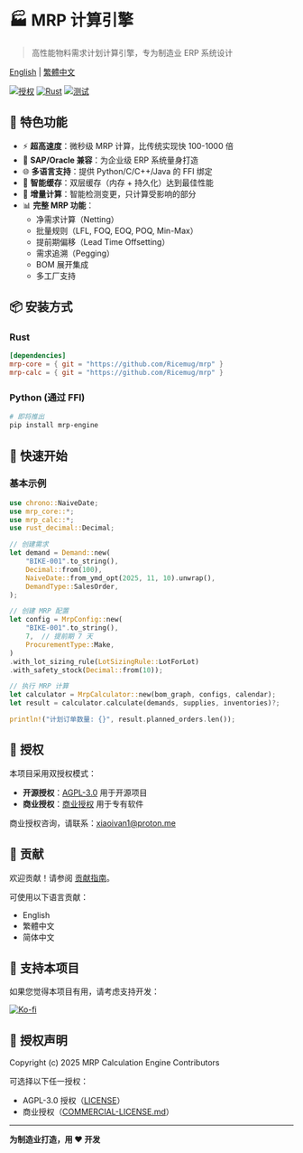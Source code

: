 # 🏭 MRP 计算引擎

> 高性能物料需求计划计算引擎，专为制造业 ERP 系统设计

[English](../README.md) | [繁體中文](./README.zh-TW.md)

[![授权](https://img.shields.io/badge/license-AGPL--3.0%20%7C%20Commercial-blue.svg)](../LICENSE)
[![Rust](https://img.shields.io/badge/rust-1.75+-orange.svg)](https://www.rust-lang.org)
[![测试](https://img.shields.io/badge/tests-passing-brightgreen.svg)]()

## 🚀 特色功能

- ⚡ **超高速度**：微秒级 MRP 计算，比传统实现快 100-1000 倍
- 🔧 **SAP/Oracle 兼容**：为企业级 ERP 系统量身打造
- 🌐 **多语言支持**：提供 Python/C/C++/Java 的 FFI 绑定
- 💾 **智能缓存**：双层缓存（内存 + 持久化）达到最佳性能
- 🔄 **增量计算**：智能检测变更，只计算受影响的部分
- 📊 **完整 MRP 功能**：
  - 净需求计算（Netting）
  - 批量规则（LFL, FOQ, EOQ, POQ, Min-Max）
  - 提前期偏移（Lead Time Offsetting）
  - 需求追溯（Pegging）
  - BOM 展开集成
  - 多工厂支持

## 📦 安装方式

### Rust

```toml
[dependencies]
mrp-core = { git = "https://github.com/Ricemug/mrp" }
mrp-calc = { git = "https://github.com/Ricemug/mrp" }
```

### Python (通过 FFI)

```bash
# 即将推出
pip install mrp-engine
```

## 🎯 快速开始

### 基本示例

```rust
use chrono::NaiveDate;
use mrp_core::*;
use mrp_calc::*;
use rust_decimal::Decimal;

// 创建需求
let demand = Demand::new(
    "BIKE-001".to_string(),
    Decimal::from(100),
    NaiveDate::from_ymd_opt(2025, 11, 10).unwrap(),
    DemandType::SalesOrder,
);

// 创建 MRP 配置
let config = MrpConfig::new(
    "BIKE-001".to_string(),
    7,  // 提前期 7 天
    ProcurementType::Make,
)
.with_lot_sizing_rule(LotSizingRule::LotForLot)
.with_safety_stock(Decimal::from(10));

// 执行 MRP 计算
let calculator = MrpCalculator::new(bom_graph, configs, calendar);
let result = calculator.calculate(demands, supplies, inventories)?;

println!("计划订单数量: {}", result.planned_orders.len());
```

## 💼 授权

本项目采用双授权模式：

- **开源授权**：[AGPL-3.0](../LICENSE) 用于开源项目
- **商业授权**：[商业授权](./COMMERCIAL-LICENSE.zh-CN.md) 用于专有软件

商业授权咨询，请联系：xiaoivan1@proton.me

## 🤝 贡献

欢迎贡献！请参阅 [贡献指南](./CONTRIBUTING.zh-CN.md)。

可使用以下语言贡献：
- English
- 繁體中文
- 简体中文

## 💖 支持本项目

如果您觉得本项目有用，请考虑支持开发：

[![Ko-fi](https://img.shields.io/badge/Ko--fi-Support-ff5e5b?logo=ko-fi)](https://ko-fi.com/ivanh0906)

## 📜 授权声明

Copyright (c) 2025 MRP Calculation Engine Contributors

可选择以下任一授权：
- AGPL-3.0 授权（[LICENSE](../LICENSE)）
- 商业授权（[COMMERCIAL-LICENSE.md](../COMMERCIAL-LICENSE.md)）

---

**为制造业打造，用 ❤️ 开发**
